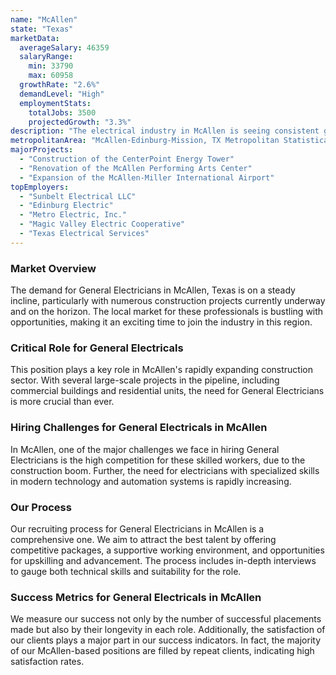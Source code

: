 ```yaml
---
name: "McAllen"
state: "Texas"
marketData:
  averageSalary: 46359
  salaryRange:
    min: 33790
    max: 60958
  growthRate: "2.6%"
  demandLevel: "High"
  employmentStats:
    totalJobs: 3500
    projectedGrowth: "3.3%"
description: "The electrical industry in McAllen is seeing consistent growth with multiple major projects underway, making it an appealing market for electricians looking for steady work."
metropolitanArea: "McAllen-Edinburg-Mission, TX Metropolitan Statistical Area"
majorProjects:
  - "Construction of the CenterPoint Energy Tower"
  - "Renovation of the McAllen Performing Arts Center"
  - "Expansion of the McAllen-Miller International Airport"
topEmployers:
  - "Sunbelt Electrical LLC"
  - "Edinburg Electric"
  - "Metro Electric, Inc."
  - "Magic Valley Electric Cooperative"
  - "Texas Electrical Services"
---
```


### Market Overview
The demand for General Electricians in McAllen, Texas is on a steady incline, particularly with numerous construction projects currently underway and on the horizon. The local market for these professionals is bustling with opportunities, making it an exciting time to join the industry in this region.

### Critical Role for General Electricals
This position plays a key role in McAllen's rapidly expanding construction sector. With several large-scale projects in the pipeline, including commercial buildings and residential units, the need for General Electricians is more crucial than ever.

### Hiring Challenges for General Electricals in McAllen
In McAllen, one of the major challenges we face in hiring General Electricians is the high competition for these skilled workers, due to the construction boom. Further, the need for electricians with specialized skills in modern technology and automation systems is rapidly increasing.

### Our Process
Our recruiting process for General Electricians in McAllen is a comprehensive one. We aim to attract the best talent by offering competitive packages, a supportive working environment, and opportunities for upskilling and advancement. The process includes in-depth interviews to gauge both technical skills and suitability for the role.

### Success Metrics for General Electricals in McAllen
We measure our success not only by the number of successful placements made but also by their longevity in each role. Additionally, the satisfaction of our clients plays a major part in our success indicators. In fact, the majority of our McAllen-based positions are filled by repeat clients, indicating high satisfaction rates.